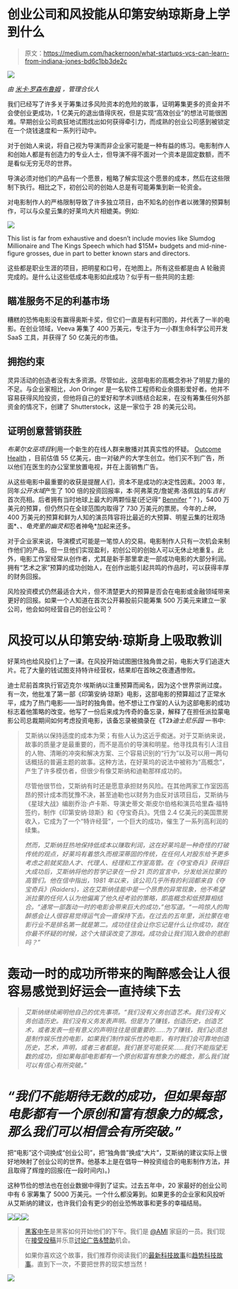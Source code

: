 # 创业公司和风投能从印第安纳琼斯身上学到什么

> 原文：<https://medium.com/hackernoon/what-startups-vcs-can-learn-from-indiana-jones-bd6c1bb3de2c>

![](img/81d035ef74686937920471bf60408d23.png)

*由* [*米卡·罗森布鲁姆*](https://twitter.com/micahjay1) *，管理合伙人*

我们已经写了许多关于筹集过多风险资本的危险的故事，证明筹集更多的资金并不会使创业更成功，1 亿美元的退出值得庆祝，但是实现“高效创业”的想法可能很困难。早期创业公司疯狂地试图找出如何获得牵引力，而成熟的创业公司感到被锁定在一个烧钱速度和一系列行动中。

对于创始人来说，将自己视为导演而非企业家可能是一种有益的练习。电影制作人和创始人都是有创造力的专业人士，但导演不得不面对一个资本是固定数额，而不是看似无穷无尽的世界。

导演必须对他们的产品有一个愿景，粗略了解实现这个愿景的成本，然后在这些限制下执行。相比之下，初创公司的创始人总是有可能筹集到新一轮资金。

对电影制作人的严格限制导致了许多独立项目，由不知名的创作者以微薄的预算制作，可以与众星云集的好莱坞大片相媲美。例如:

![](img/2e3c6367befb0e90ab93a2b3a3a5ec2b.png)

This list is far from exhaustive and doesn’t include movies like Slumdog Millionaire and The Kings Speech which had $15M+ budgets and mid-nine-figure grosses, due in part to better known stars and directors.

这些都是职业生涯的项目，把明星和口号，在地图上。所有这些都是由 A 轮融资完成的。是什么让这些低成本电影如此成功？似乎有一些共同的主题:

## **瞄准服务不足的利基市场**

糟糕的恐怖电影没有赢得奥斯卡奖，但它们一直是有利可图的，并代表了一半的电影。在创业领域，Veeva 筹集了 400 万美元，专注于为一小群生命科学公司开发 SaaS 工具，并获得了 50 亿美元的市值。

## **拥抱约束**

灵异活动的创造者没有太多资源。尽管如此，这部电影的高概念弥补了明星力量的不足。与企业家相比，Jon Oringer 是一名软件工程师和业余摄影爱好者。他并不容易获得风险投资，但他将自己的爱好和学术训练结合起来，在没有筹集任何外部资金的情况下，创建了 Shutterstock，这是一家位于 2B 的美元公司。

## **证明创意营销获胜**

*布莱尔女巫项目*利用一个新生的在线人群来散播对其真实性的怀疑。 [Outcome Health](http://mailchi.mp/foundercollective/scrappy-strange-the-founder-collective-newsletter-june-11-2017?e=233ad15bc9) ，目前估值 55 亿美元，由一对破产的大学生创立。他们买不到广告，所以他们在医生的办公室里放置电视，并在上面销售广告。

从这些电影中最重要的收获是提醒人们，资本不是成功的决定性因素。2003 年，同年*公开水域*产生了 100 倍的投资回报率，本·阿弗莱克/詹妮弗·洛佩兹的车*吉利*首次亮相。后者拥有当时地球上最大的两颗恒星(还记得“ [Bennifer](http://www.dailymail.co.uk/tvshowbiz/article-4037800/Ben-Affleck-looks-flop-Gigli-blames-Bennifer-romance-uproar.html) ”？)，5400 万美元的预算，但仍然只在全球范围内取得了 730 万美元的票房。今年的*上映*，400 万美元的预算和鲜为人知的演员阵容将比最近的大预算、明星云集的壮观场面*、*、*龟壳里的幽灵*和*忍者神龟*加起来还多。

对于企业家来说，导演模式可能是一笔惊人的交易。电影制作人只有一次机会来制作他们的产品，但一旦他们实现盈利，初创公司的创始人可以无休止地重复。此外，电影工作室经常从创作者，尤其是新手那里拿走一部成功电影的大部分利润。拥有“艺术之家”预算的成功创始人，在创作出能引起共鸣的作品时，可以获得丰厚的财务回报。

风险投资模式仍然最适合大片，但不清楚更大的预算是否会在电影或金融领域带来更好的回报。如果一个人知道在首次公开募股前只能筹集 500 万美元来建立一家公司，他会如何经营自己的创业公司？

# 风投可以从印第安纳·琼斯身上吸取教训

好莱坞也给风投们上了一课。在风投开始试图圈住独角兽之前，电影大亨们追逐大片。花了大量的钱试图支持特许经营权，结果却在首映之夜遭遇惨败。

迪士尼前首席执行官迈克尔·埃斯纳以注重预算而闻名，因为这个世界崇尚过度。有一次，他批准了第一部《印第安纳·琼斯》电影，这部电影的预算超过了正常水平，成为了热门电影——当时的独角兽。他不想让工作室的人认为这部电影的成功标志着他策略的改变。他写了一份后来成为传奇的备忘录，解释了在担任派拉蒙电影公司总裁期间如何考虑投资电影，该备忘录被摘录在《T2》*迪士尼乐园* 一书中:

> 艾斯纳以保持适度的成本为荣；有些人认为这近乎痴迷。对于艾斯纳来说，故事的质量才是最重要的，而不是高价的导演和明星。他寻找具有引人注目的人物、清晰的冲突和解决方案、三个容易识别的“行为”以及可以用一两句话概括的普遍主题的故事。这种方法，在好莱坞的说法中被称为“高概念”，产生了许多模仿者，但很少有像艾斯纳和迪勒那样成功的。
> 
> 尽管他很节俭，艾斯纳有时还是愿意承担财务风险。在其他两家工作室因高昂的预计成本而犹豫不决，甚至迪勒也以财务为由反对该项目后，艾斯纳与《星球大战》编剧乔治·卢卡斯、导演史蒂文·斯皮尔伯格和演员哈里森·福特签约，制作《印第安纳·琼斯》和《夺宝奇兵》。凭借 2.4 亿美元的美国票房收入，它成为了一个“特许经营”，一个巨大的成功，催生了一系列高利润的续集。
> 
> *然而，艾斯纳狂热地保持低成本以赚取利润，这在好莱坞是一种奇怪的打破传统的观点，好莱坞有着悠久而根深蒂固的传统，在任何人对股东给予更多考虑之前就奖励人才、代理人、经理和工作室高管。在《夺宝奇兵》获得巨大成功后，艾斯纳将他的哲学记录在一份 21 页的宣言中，分发给派拉蒙的高管们。他在信中指出，1981 年以来，该公司几乎所有的利润都来自《夺宝奇兵》(Raiders)，这在艾斯纳佳能中是一个昂贵的异常现象，他不希望派拉蒙的任何人认为他偏离了他久经考验的策略，即高概念和低预算相结合。“通常一部轰动一时的电影会带来巨大的成功，”他写道。“一鸣惊人的陶醉感会让人很容易觉得运气会一直保持下去。在过去的五年里，派拉蒙在电影行业不是排名第一就是第二。成功往往会让你忘记是什么让你成功，就在你最不怀疑的时候，这个大错误改变了游戏。成功会让我们陷入致命的悲剧吗？”*

# 轰动一时的成功所带来的陶醉感会让人很容易感觉到好运会一直持续下去

> *艾斯纳继续阐明他自己的优先事项。“我们没有义务创造艺术。我们没有义务创造历史。我们没有义务发表声明。但是为了赚钱，创造历史，创造艺术，或者发表一些有意义的声明往往是很重要的……为了赚钱，我们必须总是制作娱乐性的电影，如果我们制作娱乐性的电影，有时我们会可靠地创造历史，艺术，声明，或者三者都是。我们甚至可能获奖……我们不能指望无数的成功，但如果每部电影都有一个原创和富有想象力的概念，那么我们就可以有信心有所突破。”*

# *“我们不能期待无数的成功，但如果每部电影都有一个原创和富有想象力的概念，那么我们可以相信会有所突破。”*

把“电影”这个词换成“创业公司”，把“独角兽”换成“大片”，艾斯纳的建议实际上很好地映射了创业公司的世界。他基本上是在倡导一种投资组合的电影制作方法，并且取得了辉煌的回报(在一段时间内)。)

这种节俭的想法也在创业数据中得到了证实。过去五年中，20 家最好的创业公司中有 6 家筹集了 5000 万美元。一个什么都没筹到。如果更多的企业家和风投听从艾斯纳的建议，也许我们会有更少的创业恐怖故事和更多的幸福结局。

[![](img/50ef4044ecd4e250b5d50f368b775d38.png)](http://bit.ly/HackernoonFB)[![](img/979d9a46439d5aebbdcdca574e21dc81.png)](https://goo.gl/k7XYbx)[![](img/2930ba6bd2c12218fdbbf7e02c8746ff.png)](https://goo.gl/4ofytp)

> [黑客中午](http://bit.ly/Hackernoon)是黑客如何开始他们的下午。我们是 [@AMI](http://bit.ly/atAMIatAMI) 家庭的一员。我们现在[接受投稿](http://bit.ly/hackernoonsubmission)并乐意[讨论广告&赞助](mailto:partners@amipublications.com)机会。
> 
> 如果你喜欢这个故事，我们推荐你阅读我们的[最新科技故事](http://bit.ly/hackernoonlatestt)和[趋势科技故事](https://hackernoon.com/trending)。直到下一次，不要把世界的现实想当然！

![](img/be0ca55ba73a573dce11effb2ee80d56.png)